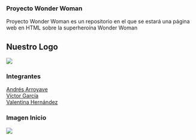 ### Proyecto Wonder Woman

Proyecto Wonder Woman es un repositorio en el que se estará una página web en HTML sobre la superheroína Wonder Woman

## Nuestro Logo

![](https://firebasestorage.googleapis.com/v0/b/wonderwomanaal.appspot.com/o/Logo-WONDERS.png?alt=media&token=9a077b0d-398b-4ad3-bff5-d0d4d432486a)

### Integrantes

[Andrés Arroyave](https://github.com/Andres-Arroyave)
<br>
[Víctor García](https://github.com/VictorAlfonsoGarciaUribe)
<br>
[Valentina Hernández](https://github.com/valeerro)

### Imagen Inicio
![](https://firebasestorage.googleapis.com/v0/b/wonderwomanaal.appspot.com/o/WhatsApp%20Image%202023-04-01%20at%2010.21.31%20AM%20(1).jpeg?alt=media&token=44819375-170b-48a9-95c9-d40bd26aa817)

